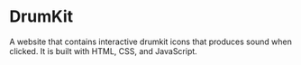 # DrumKit
A website that contains interactive drumkit icons that produces sound when clicked. It is built with HTML, CSS, and JavaScript.
